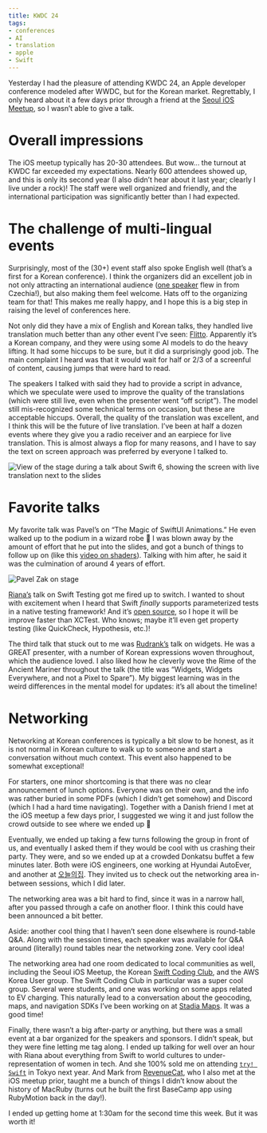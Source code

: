 ```yaml
---
title: KWDC 24
tags:
- conferences
- AI
- translation
- apple
- Swift
---
```


Yesterday I had the pleasure of attending KWDC 24,
an Apple developer conference modeled after WWDC,
but for the Korean market.
Regrettably, I only heard about it a few days prior
through a friend at the [Seoul iOS Meetup](https://www.meetup.com/seoul-ios-meetup/),
so I wasn’t able to give a talk.

# Overall impressions

The iOS meetup typically has 20-30 attendees.
But wow... the turnout at KWDC far exceeded my expectations.
Nearly 600 attendees showed up,
and this is only its second year (I also didn’t hear about it last year;
clearly I live under a rock)!
The staff were well organized and friendly,
and the international participation was significantly better than I had expected.

# The challenge of multi-lingual events

Surprisingly, most of the (30+) event staff also spoke English well (that’s a first for a Korean conference).
I think the organizers did an excellent job in not only attracting an international audience
([one speaker](https://nerdyak.tech/) flew in from Czechia!),
but also making them feel welcome.
Hats off to the organizing team for that!
This makes me really happy, and I hope this is a big step in raising the level of conferences here.

Not only did they have a mix of English and Korean talks,
they handled live translation much better than any other event I’ve seen: [Flitto](flitto.com).
Apparently it’s a Korean company,
and they were using some AI models to do the heavy lifting.
It had some hiccups to be sure,
but it did a surprisingly good job.
The main complaint I heard was that it would wait for half or 2/3 of a screenful of content, causing jumps that were hard to read.

The speakers I talked with said they had to provide a script in advance,
which we speculate were used to improve the quality of the translations
(which were still live, even when the presenter went “off script”).
The model still mis-recognized some technical terms on occasion,
but these are acceptable hiccups.
Overall, the quality of the translation was excellent,
and I think this will be the future of live translation.
I’ve been at half a dozen events where they give you a radio receiver
and an earpiece for live translation.
This is almost always a flop for many reasons,
and I have to say the text on screen approach was preferred by everyone I talked to.

![View of the stage during a talk about Swift 6, showing the screen with live translation next to the slides](images/IMG_8818.jpeg)

# Favorite talks

My favorite talk was Pavel’s on “The Magic of SwiftUI Animations.”
He even walked up to the podium in a wizard robe 🧙
I was blown away by the amount of effort that he put into the slides,
and got a bunch of things to follow up on (like this [video on shaders](https://m.youtube.com/watch?v=f4s1h2YETNY)).
Talking with him after, he said it was the culmination of around 4 years of effort.

![Pavel Zak on stage](images/IMG_8820.jpeg)

[Riana’s](https://x.com/riana_soumi) talk on Swift Testing
got me fired up to switch.
I wanted to shout with excitement when I heard that Swift *finally*
supports parameterized tests in a native testing framework!
And it’s [open source](https://github.com/swiftlang/swift-testing),
so I hope it will be improve faster than XCTest.
Who knows; maybe it’ll even get property testing (like QuickCheck, Hypothesis, etc.)!

The third talk that stuck out to me was [Rudrank’s](https://www.rudrank.com/)
talk on widgets.
He was a GREAT presenter, with a number of Korean expressions woven throughout,
which the audience loved.
I also liked how he cleverly wove the Rime of the Ancient Mariner throughout
the talk (the title was “Widgets, Widgets Everywhere, and not a Pixel to Spare”).
My biggest learning was in the weird differences in the mental model for updates:
it’s all about the timeline!

# Networking

Networking at Korean conferences is typically a bit slow to be honest,
as it is not normal in Korean culture to walk up to someone
and start a conversation without much context.
This event also happened to be somewhat exceptional!

For starters, one minor shortcoming is that there was no clear announcement of lunch options.
Everyone was on their own, and the info was rather buried in some PDFs (which I didn’t get somehow)
and Discord (which I had a hard time navigating).
Together with a Danish friend I met at the iOS meetup a few days prior,
I suggested we wing it and just follow the crowd outside to see where we ended up 🤣

Eventually, we ended up taking a few turns following the group in front of us,
and eventually I asked them if they would be cool with us crashing their party.
They were, and so we ended up at a crowded Donkatsu buffet a few minutes later.
Both were iOS engineers, one working at Hyundai AutoEver,
and another at [오늘의집](https://www.bucketplace.com/en/).
They invited us to check out the networking area in-between sessions, which I did later.

The networking area was a bit hard to find, since it was in a narrow hall,
after you passed through a cafe on another floor.
I think this could have been announced a bit better.

Aside: another cool thing that I haven’t seen done elsewhere is round-table Q&A.
Along with the session times, each speaker was available for Q&A around (literally)
round tables near the networking zone.
Very cool idea!

The networking area had one room dedicated to local communities as well,
including the Seoul iOS Meetup,
the Korean [Swift Coding Club](https://github.com/Swift-Coding-Club),
and the AWS Korea User group.
The Swift Coding Club in particular was a super cool group.
Several were students,
and one was working on some apps related to EV charging.
This naturally lead to a conversation about the geocoding,
maps, and navigation SDKs I’ve been working on at [Stadia Maps](https://docs.stadiamaps.com/sdks/overview/).
It was a good time!

Finally, there wasn’t a big after-party or anything,
but there was a small event at a bar organized for the speakers and sponsors.
I didn’t speak, but they were fine letting me tag along.
I ended up talking for well over an hour with Riana about everything from Swift
to world cultures to under-representation of women in tech.
And she 100% sold me on attending [`try! Swift`](https://tryswift.jp/_en)
in Tokyo next year.
And Mark from [RevenueCat](https://www.revenuecat.com/),
who I also met at the iOS meetup prior,
taught me a bunch of things I didn’t know about the history of MacRuby
(turns out he built the first BaseCamp app using RubyMotion back in the day!).

I ended up getting home at 1:30am for the second time this week.
But it was worth it!